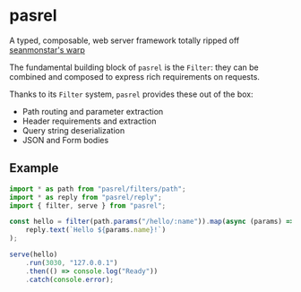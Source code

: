 # pasrel

A typed, composable, web server framework totally ripped off [seanmonstar's warp](https://github.com/seanmonstar/warp)

The fundamental building block of `pasrel` is the `Filter`: they can be combined and composed to express rich requirements on requests.

Thanks to its `Filter` system, `pasrel` provides these out of the box:

-   Path routing and parameter extraction
-   Header requirements and extraction
-   Query string deserialization
-   JSON and Form bodies

## Example

```ts
import * as path from "pasrel/filters/path";
import * as reply from "pasrel/reply";
import { filter, serve } from "pasrel";

const hello = filter(path.params("/hello/:name")).map(async (params) =>
    reply.text(`Hello ${params.name}!`)
);

serve(hello)
    .run(3030, "127.0.0.1")
    .then(() => console.log("Ready"))
    .catch(console.error);
```
